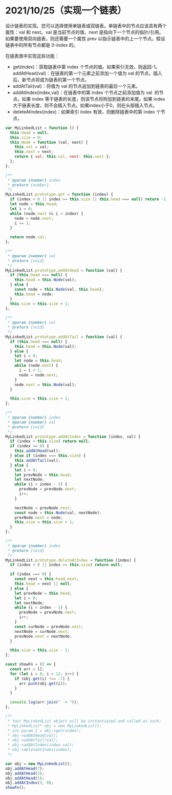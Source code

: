 # 2021/10/25（实现一个链表）

设计链表的实现。您可以选择使用单链表或双链表。单链表中的节点应该具有两个属性：val 和 next。val 是当前节点的值，next 是指向下一个节点的指针/引用。如果要使用双向链表，则还需要一个属性 prev 以指示链表中的上一个节点。假设链表中的所有节点都是 0-index 的。

在链表类中实现这些功能：

- get(index)：获取链表中第 index 个节点的值。如果索引无效，则返回-1。
addAtHead(val)：在链表的第一个元素之前添加一个值为 val 的节点。插入后，新节点将成为链表的第一个节点。
- addAtTail(val)：将值为 val 的节点追加到链表的最后一个元素。
- addAtIndex(index,val)：在链表中的第 index 个节点之前添加值为 val  的节点。如果 index 等于链表的长度，则该节点将附加到链表的末尾。如果 index 大于链表长度，则不会插入节点。如果index小于0，则在头部插入节点。
- deleteAtIndex(index)：如果索引 index 有效，则删除链表中的第 index 个节点。

```jsx
var MyLinkedList = function () {
  this.head = null;
  this.size = 0;
  this.Node = function (val, next) {
    this.val = val;
    this.next = next;
    return { val: this.val, next: this.next };
  };
};

/**
 * @param {number} index
 * @return {number}
 */
MyLinkedList.prototype.get = function (index) {
  if (index < 0 || index >= this.size || this.head === null) return -1;
  let node = this.head;
  let i = 0;
  while (node.next && i < index) {
    node = node.next;
    i += 1;
  }

  return node.val;
};

/**
 * @param {number} val
 * @return {void}
 */
MyLinkedList.prototype.addAtHead = function (val) {
  if (this.head === null) {
    this.head = this.Node(val);
  } else {
    const node = this.Node(val, this.head);
    this.head = node;
  }
  this.size = this.size + 1;
};

/**
 * @param {number} val
 * @return {void}
 */
MyLinkedList.prototype.addAtTail = function (val) {
  if (this.head === null) {
    this.head = this.Node(val);
  } else {
    let i = 0;
    let node = this.head;
    while (node.next) {
      i = i + 1;
      node = node.next;
    }
    node.next = this.Node(val);
  }

  this.size = this.size + 1;
};

/**
 * @param {number} index
 * @param {number} val
 * @return {void}
 */
MyLinkedList.prototype.addAtIndex = function (index, val) {
  if (index > this.size) return null;
  if (index <= 0) {
    this.addAtHead(val);
  } else if (index === this.size) {
    this.addAtTail(val);
  } else {
    let i = 0;
    let prevNode = this.head;
    let nextNode;
    while (i < index - 1) {
      prevNode = prevNode.next;
      i++;
    }

    nextNode = prevNode.next;
    const node = this.Node(val, nextNode);
    prevNode.next = node;
    this.size = this.size + 1;
  }
};

/**
 * @param {number} index
 * @return {void}
 */
MyLinkedList.prototype.deleteAtIndex = function (index) {
  if (index < 0 || index >= this.size) return null;

  if (index === 0) {
    const next = this.head.next;
    this.head = next || null;
  } else {
    let prevNode = this.head;
    let i = 0;
    let nextNode;
    while (i < index - 1) {
      prevNode = prevNode.next;
      i++;
    }
    const curNode = prevNode.next;
    nextNode = curNode.next;
    prevNode.next = nextNode;
  }

  this.size = this.size - 1;
};

const showFn = () => {
  const arr = [];
  for (let i = 0; i < 12; i++) {
    if (obj.get(i) !== -1) {
      arr.push(obj.get(i));
    }
  }

  console.log(arr.join(" -> "));
};

/**
 * Your MyLinkedList object will be instantiated and called as such:
 * MyLinkedList* obj = new MyLinkedList();
 * int param_1 = obj->get(index);
 * obj->addAtHead(val);
 * obj->addAtTail(val);
 * obj->addAtIndex(index,val);
 * obj->deleteAtIndex(index);
 */

var obj = new MyLinkedList();
obj.addAtHead(7);
obj.addAtHead(2);
obj.addAtHead(1);
obj.addAtIndex(3, 0);
showFn();
```